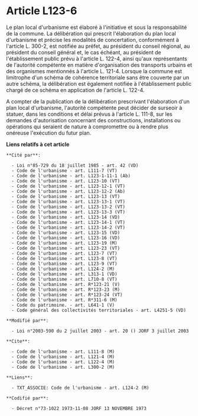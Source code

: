 # Article L123-6

Le plan local d'urbanisme est élaboré à l'initiative et sous la responsabilité de la commune. La délibération qui prescrit
l'élaboration du plan local d'urbanisme et précise les modalités de concertation, conformément à l'article L. 300-2, est
notifiée au préfet, au président du conseil régional, au président du conseil général et, le cas échéant, au président de
l'établissement public prévu à l'article L. 122-4, ainsi qu'aux représentants de l'autorité compétente en matière
d'organisation des transports urbains et des organismes mentionnés à l'article L. 121-4. Lorsque la commune est limitrophe
d'un schéma de cohérence territoriale sans être couverte par un autre schéma, la délibération est également notifiée à
l'établissement public chargé de ce schéma en application de l'article L. 122-4.

A compter de la publication de la délibération prescrivant l'élaboration d'un plan local d'urbanisme, l'autorité compétente
peut décider de surseoir à statuer, dans les conditions et délai prévus à l'article L. 111-8, sur les demandes d'autorisation
concernant des constructions, installations ou opérations qui seraient de nature à compromettre ou à rendre plus onéreuse
l'exécution du futur plan.

**Liens relatifs à cet article**

	**Cité par**:

	  - Loi n°85-729 du 18 juillet 1985 - art. 42 (VD)
	  - Code de l'urbanisme - art. L111-7 (VT)
	  - Code de l'urbanisme - art. L123-1-11-1 (Ab)
	  - Code de l'urbanisme - art. L123-10 (VT)
	  - Code de l'urbanisme - art. L123-12-1 (VT)
	  - Code de l'urbanisme - art. L123-12-2 (Ab)
	  - Code de l'urbanisme - art. L123-13 (VT)
	  - Code de l'urbanisme - art. L123-13-1 (VT)
	  - Code de l'urbanisme - art. L123-13-2 (VT)
	  - Code de l'urbanisme - art. L123-13-3 (VT)
	  - Code de l'urbanisme - art. L123-14 (VD)
	  - Code de l'urbanisme - art. L123-14-1 (VT)
	  - Code de l'urbanisme - art. L123-14-2 (VT)
	  - Code de l'urbanisme - art. L123-15 (VD)
	  - Code de l'urbanisme - art. L123-16 (VD)
	  - Code de l'urbanisme - art. L123-19 (M)
	  - Code de l'urbanisme - art. L123-23 (VT)
	  - Code de l'urbanisme - art. L123-7 (VT)
	  - Code de l'urbanisme - art. L123-8 (VT)
	  - Code de l'urbanisme - art. L123-9 (VT)
	  - Code de l'urbanisme - art. L124-2 (M)
	  - Code de l'urbanisme - art. L313-1 (VD)
	  - Code de l'urbanisme - art. L710-8 (VT)
	  - Code de l'urbanisme - art. R*123-21 (V)
	  - Code de l'urbanisme - art. R*123-23 (M)
	  - Code de l'urbanisme - art. R*123-24 (VT)
	  - Code de l'urbanisme - art. R*311-6 (M)
	  - Code du patrimoine. - art. L641-1 (V)
	  - Code général des collectivités territoriales - art. L4251-5 (VD)

	**Modifié par**:

	  - Loi n°2003-590 du 2 juillet 2003 - art. 20 () JORF 3 juillet 2003

	**Cite**:

	  - Code de l'urbanisme - art. L111-8 (M)
	  - Code de l'urbanisme - art. L121-4 (M)
	  - Code de l'urbanisme - art. L122-4 (M)
	  - Code de l'urbanisme - art. L300-2 (M)

	**Liens**:

	  - TXT_ASSOCIE: Code de l'urbanisme - art. L124-2 (M)

	**Codifié par**:

	  - Décret n°73-1022 1973-11-08 JORF 13 NOVEMBRE 1973
